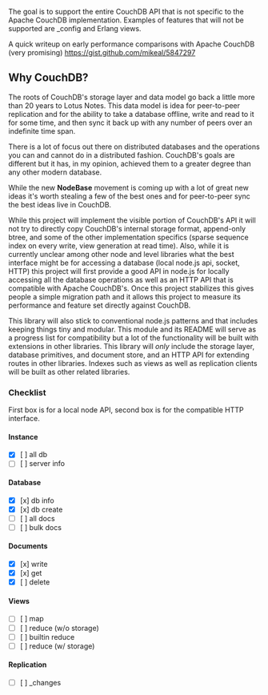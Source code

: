 
The goal is to support the entire CouchDB API that is not specific to the Apache CouchDB implementation. Examples of features that will not be supported are _config and Erlang views.

A quick writeup on early performance comparisons with Apache CouchDB (very promising) https://gist.github.com/mikeal/5847297

## Why CouchDB?

The roots of CouchDB's storage layer and data model go back a little more than 20 years to Lotus Notes. This data model is idea for peer-to-peer replication and for the ability to take a database offline, write and read to it for some time, and then sync it back up with any number of peers over an indefinite time span.

There is a lot of focus out there on distributed databases and the operations you can and cannot do in a distributed fashion. CouchDB's goals are different but it has, in my opinion, achieved them to a greater degree than any other modern database.

While the new **NodeBase** movement is coming up with a lot of great new ideas it's worth stealing a few of the best ones and for peer-to-peer sync the best ideas live in CouchDB.

While this project will implement the visible portion of CouchDB's API it will not try to directly copy CouchDB's internal storage format, append-only btree, and some of the other implementation specifics (sparse sequence index on every write, view generation at read time). Also, while it is currently unclear among other node and level libraries what the best interface might be for accessing a database (local node.js api, socket, HTTP) this project will first provide a good API in node.js for locally accessing all the database operations as well as an HTTP API that is compatible with Apache CouchDB's. Once this project stabilizes this gives people a simple migration path and it allows this project to measure its performance and feature set directly against CouchDB.

This library will also stick to conventional node.js patterns and that includes keeping things tiny and modular. This module and its README will serve as a progress list for compatibility but a lot of the functionality will be built with extensions in other libraries. This library will *only* include the storage layer, database primitives, and document store, and an HTTP API for extending routes in other libraries. Indexes such as views as well as replication clients will be built as other related libraries.

### Checklist

First box is for a local node API, second box is for the compatible HTTP interface.

#### Instance

- [x] [ ] all db
- [ ] [ ] server info

#### Database

- [x] [x] db info
- [x] [x] db create
- [ ] [ ] all docs
- [ ] [ ] bulk docs

#### Documents

- [x] [x] write
- [x] [x] get
- [x] [ ] delete

#### Views

- [ ] [ ] map
- [ ] [ ] reduce (w/o storage)
- [ ] [ ] builtin reduce
- [ ] [ ] reduce (w/ storage)

#### Replication

- [ ] [ ] _changes

